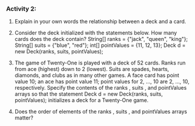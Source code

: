 ### Activity 2:

1. Explain in your own words the relationship between a deck and a card.



2. Consider the deck initialized with the statements below. How many cards does the deck contain?
String[] ranks = {"jack", "queen", "king"};
String[] suits = {"blue", "red"};
int[] pointValues = {11, 12, 13};
Deck d = new Deck(ranks, suits, pointValues);
3. The game of Twenty-One is played with a deck of 52 cards. Ranks run from ace (highest) down to 2
(lowest). Suits are spades, hearts, diamonds, and clubs as in many other games. A face card has point
value 10; an ace has point value 11; point values for 2, …, 10 are 2, …, 10, respectively. Specify the
contents of the ranks , suits , and pointValues arrays so that the statement
Deck d = new Deck(ranks, suits, pointValues);
initializes a deck for a Twenty-One game.
4. Does the order of elements of the ranks , suits , and pointValues arrays matter?